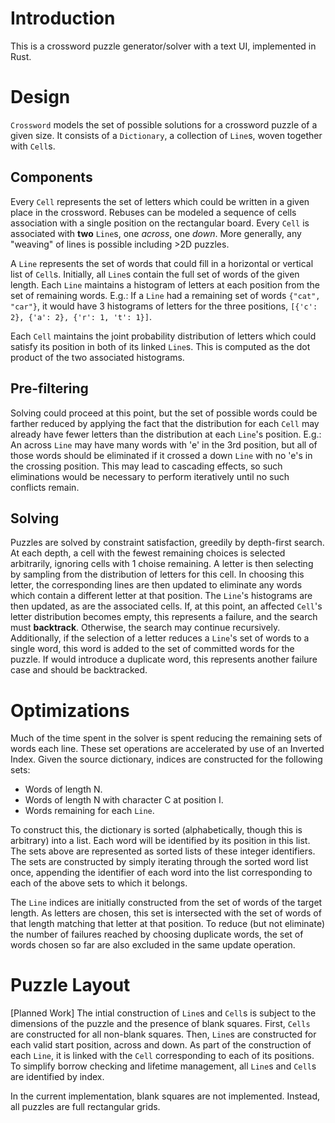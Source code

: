 # Introduction
This is a crossword puzzle generator/solver with a text UI, implemented in Rust.

# Design
`Crossword` models the set of possible solutions for a crossword puzzle of a given size. It consists of a `Dictionary`, a collection of `Line`s, woven together with `Cell`s.

## Components
Every `Cell` represents the set of letters which could be written in a given place in the crossword. Rebuses can be modeled a sequence of cells association with a single position on the rectangular board. Every `Cell` is associated with **two** `Line`s, one *across*, one *down*. More generally, any "weaving" of lines is possible including >2D puzzles.

A `Line` represents the set of words that could fill in a horizontal or vertical list of `Cell`s. Initially, all `Line`s contain the full set of words of the given length. Each `Line` maintains a histogram of letters at each position from the set of remaining words. E.g.: If a `Line` had a remaining set of words `{"cat", "car"}`, it would have 3 histograms of letters for the three positions, `[{'c': 2}, {'a': 2}, {'r': 1, 't': 1}]`.

Each `Cell` maintains the joint probability distribution of letters which could satisfy its position in both of its linked `Line`s. This is computed as the dot product of the two associated histograms.

## Pre-filtering
Solving could proceed at this point, but the set of possible words could be farther reduced by applying the fact that the distribution for each `Cell` may already have fewer letters than the distribution at each `Line`'s position. E.g.: An across `Line` may have many words with 'e' in the 3rd position, but all of those words should be eliminated if it crossed a down `Line` with no 'e's in the crossing position. This may lead to cascading effects, so such eliminations would be necessary to perform iteratively until no such conflicts remain.

## Solving
Puzzles are solved by constraint satisfaction, greedily by depth-first
search. At each depth, a cell with the fewest remaining choices is selected
arbitrarily, ignoring cells with 1 choise remaining. A letter is then
selecting by sampling from the distribution of letters for this cell. In
choosing this letter, the corresponding lines are then updated to eliminate
any words which contain a different letter at that position. The `Line`'s
histograms are then updated, as are the associated cells. If, at this point,
an affected `Cell`'s letter distribution becomes empty, this represents a
failure, and the search must **backtrack**. Otherwise, the search may
continue recursively. Additionally, if the selection of a letter reduces a
`Line`'s set of words to a single word, this word is added to the set of
committed words for the puzzle. If would introduce a duplicate word, this
represents another failure case and should be backtracked.

# Optimizations
Much of the time spent in the solver is spent reducing the remaining sets of words each line. These set operations are accelerated by use of an Inverted Index. Given the source dictionary, indices are constructed for the following sets:
* Words of length N.
* Words of length N with character C at position I.
* Words remaining for each `Line`.

To construct this, the dictionary is sorted (alphabetically, though this is arbitrary) into a list. Each word will be identified by its position in this list. The sets above are represented as sorted lists of these integer identifiers. The sets are constructed by simply iterating through the sorted word list once, appending the identifier of each word into the list corresponding to each of the above sets to which it belongs.

The `Line` indices are initially constructed from the set of words of the
target length. As letters are chosen, this set is intersected with the set of
words of that length matching that letter at that position. To reduce (but
not eliminate) the number of failures reached by choosing duplicate words,
the set of words chosen so far are also excluded in the same update
operation.

# Puzzle Layout
[Planned Work]
The intial construction of `Line`s and `Cell`s is subject to the dimensions of the puzzle and the presence of blank squares. First, `Cells` are constructed for all non-blank squares. Then, `Line`s are constructed for each valid start position, across and down. As part of the construction of each `Line`, it is linked with the `Cell` corresponding to each of its positions. To simplify borrow checking and lifetime management, all `Line`s and `Cell`s are identified by index.

In the current implementation, blank squares are not implemented. Instead, all puzzles are full rectangular grids.